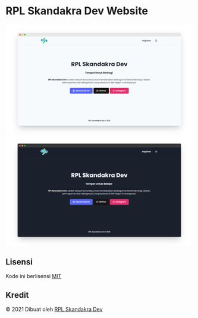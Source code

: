 # RPL Skandakra Dev Website

![Website Tema Terang](docs/website-light.png)
![Website Tema Gelap](docs/website-dark.png)

## Lisensi

Kode ini berlisensi [MIT](LICENSE)

## Kredit

&copy; 2021 Dibuat oleh [RPL Skandakra Dev](https://github.com/rpl-skandakra)
